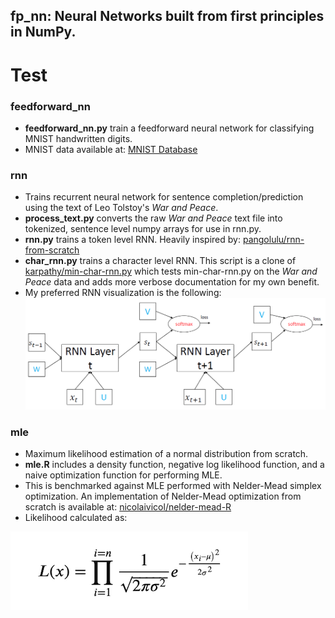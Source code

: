 ## fp_nn: Neural Networks built from first principles in NumPy.

# Test

### feedforward_nn
* **feedforward_nn.py** train a feedforward neural network for classifying MNIST
handwritten digits.
* MNIST data available at: [MNIST Database](http://yann.lecun.com/exdb/mnist/)

### rnn
* Trains recurrent neural network for sentence completion/prediction using the
text of Leo Tolstoy's *War and Peace*.
* **process_text.py** converts the raw *War and Peace* text file into tokenized,
sentence level numpy arrays for use in rnn.py. 
* **rnn.py** trains a token level RNN. Heavily inspired by: 
[pangolulu/rnn-from-scratch](https://github.com/pangolulu/rnn-from-scratch)
* **char_rnn.py** trains a character level RNN. This script is a clone of 
[karpathy/min-char-rnn.py](https://gist.github.com/karpathy/d4dee566867f8291f086) 
which tests min-char-rnn.py on the *War and Peace* data and adds more verbose 
documentation for my own benefit.
* My preferred RNN visualization is the following:
![](./imgs/rnn_graph.png)

### mle
* Maximum likelihood estimation of a normal distribution from scratch.
* **mle.R** includes a density function, negative log likelihood function,
and a naive optimization function for performing MLE.
* This is benchmarked against MLE performed with Nelder-Mead simplex optimization.
An implementation of Nelder-Mead optimization from scratch is available at:
[nicolaivicol/nelder-mead-R](https://github.com/nicolaivicol/nelder-mead-R)
* Likelihood calculated as:

![](./imgs/likelihood.png)

